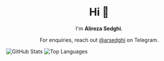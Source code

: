 <h1 align="center">Hi 👋</h1>
<p align="center">
  I'm <strong>Alireza Sedghi</strong>.
</p>
<p align="center">For enquiries, reach out <a href="https://t.me/arsedghi">@arsedghi</a> on Telegram.</p>

![GitHub Stats](https://github-readme-stats.vercel.app/api?username=AlirezaSedghi&count_private=true&show_icons=true)
![Top Languages](https://github-readme-stats.vercel.app/api/top-langs/?username=AlirezaSedghi&show_icons=true)
